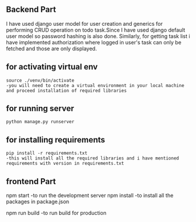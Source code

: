 ## Backend Part

I have used django user model for user creation and generics for performing CRUD operation on todo task.Since I have used django default user model so password hashing is also done. Similarly, for getting task list i have implemented authorization where logged in user's task can only be fetched and those are only displayed.

## for activating virtual env

    source ./venv/bin/activate
    -you will need to create a virtual environment in your local machine and proceed installation of required libraries

## for running server

    python manage.py runserver

## for installing requirements

    pip install -r requirements.txt
    -this will install all the required libraries and i have mentioned requirements with version in requirements.txt

## frontend Part

npm start
-to run the development server
npm install
-to install all the packages in package.json

npm run build
-to run build for production
